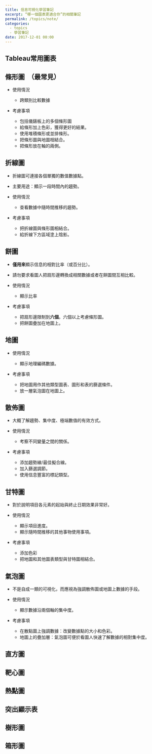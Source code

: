 ```yaml
---
title: 信息可視化學習筆記
excerpt: “哪一個圖表更適合你”的相關筆記
permalink: /topics/note/
categories:
  - topics
  - 學習筆記
date: 2017-12-01 00:00
---
```



## Tableau常用圖表

## 條形圖  （最常見）

- 使用情況
   - 跨類別比較數據
   
- 考慮事項
   - 包括儀錶板上的多個條形圖
   - 給條形加上色彩，獲得更好的結果。
   - 使用堆積條形或並排條形。
   - 把條形圖與地圖相結合。
   - 把條形放在軸的兩側。
  
## 折線圖

- 折線圖可連接各個單獨的數值數據點。

- 主要用途：顯示一段時間內的趨勢。

- 使用情況
   - 查看數據中隨時間推移的趨勢。
   
- 考慮事項
   - 把折線圖與條形圖相結合。
   - 給折線下方區域塗上陰影。

## 餅圖

- **僅用來**顯示信息的相對比率（或百分比）。

- 請勿要求看圖人把扇形邊轉換成相關數據或者在餅圖間互相比較。

- 使用情況
   - 顯示比率
   
- 考慮事項
   - 把扇形邊限制到**六個**。六個以上考慮條形圖。
   - 把餅圖疊加在地圖上。
   
## 地圖

- 使用情況
   - 顯示地理編碼數據。
   
- 考慮事項
   - 把地圖用作其他類型圖表、圖形和表的篩選條件。
   - 放一層氣泡圖在地圖上。

## 散佈圖
- 大概了解趨勢、集中度、極端數值的有效方式。
- 使用情況
   - 考察不同變量之間的關係。

- 考慮事項
   - 添加趨勢線/最佳擬合線。
   - 加入篩選調節。
   - 使用信息豐富的標記類型。

## 甘特圖

- 對於說明項目各元素的起始與終止日期效果非常好。

- 使用情況
   - 顯示項目進度。
   - 顯示隨時間推移的其他事物使用事項。

 - 考慮事項
    - 添加色彩
    - 把地圖和其他圖表類型與甘特圖相結合。
    
## 氣泡圖

- 不是自成一類的可視化，而應視為強調散佈圖或地圖上數據的手段。

- 使用情況
    - 顯示數據沿兩個軸的集中度。

- 考慮事項
    - 在散點圖上強調數據：改變數據點的大小和色彩。
    - 地圖上的疊加層：氣泡圖可便於看圖人快速了解數據的相對集中度。

## 直方圖
## 靶心圖
## 熱點圖
## 突出顯示表
## 樹形圖
## 箱形圖




